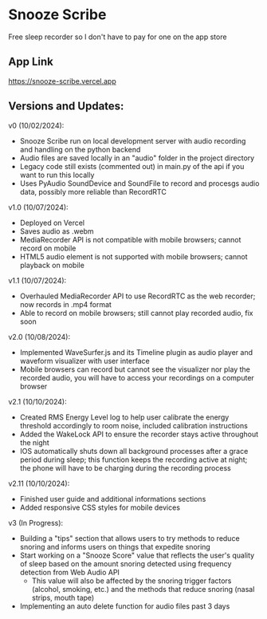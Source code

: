 # Snooze Scribe

Free sleep recorder so I don't have to pay for one on the app store

## App Link

https://snooze-scribe.vercel.app

## Versions and Updates:

v0 (10/02/2024):
- Snooze Scribe run on local development server with audio recording and handling on the python backend
- Audio files are saved locally in an "audio" folder in the project directory
- Legacy code still exists (commented out) in main.py of the api if you want to run this locally
- Uses PyAudio SoundDevice and SoundFile to record and procesgs audio data, possibly more reliable than RecordRTC

v1.0 (10/07/2024): 
- Deployed on Vercel
- Saves audio as .webm
- MediaRecorder API is not compatible with mobile browsers; cannot record on mobile
- HTML5 audio element is not supported with mobile browsers; cannot playback on mobile

v1.1 (10/07/2024): 
- Overhauled MediaRecorder API to use RecordRTC as the web recorder; now records in .mp4 format
- Able to record on mobile browsers; still cannot play recorded audio, fix soon

v2.0 (10/08/2024): 
- Implemented WaveSurfer.js and its Timeline plugin as audio player and waveform visualizer with user interface
- Mobile browsers can record but cannot see the visualizer nor play the recorded audio, you will have to access your recordings on a computer browser

v2.1 (10/10/2024):
- Created RMS Energy Level log to help user calibrate the energy threshold accordingly to room noise, included calibration instructions
- Added the WakeLock API to ensure the recorder stays active throughout the night 
- IOS automatically shuts down all background processes after a grace period during sleep; this function keeps the recording active at night; the phone will have to be charging during the recording process

v2.11 (10/10/2024):
- Finished user guide and additional informations sections
- Added responsive CSS styles for mobile devices

v3 (In Progress):
- Building a "tips" section that allows users to try methods to reduce snoring and informs users on things that expedite snoring
- Start working on a "Snooze Score" value that reflects the user's quality of sleep based on the amount snoring detected using frequency detection from Web Audio API
    - This value will also be affected by the snoring trigger factors (alcohol, smoking, etc.) and the methods that reduce snoring (nasal strips, mouth tape)
- Implementing an auto delete function for audio files past 3 days